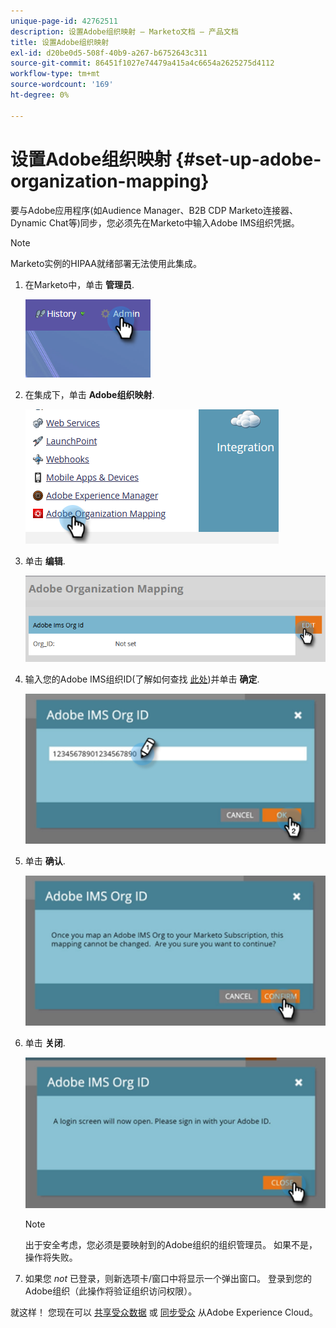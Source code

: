 ```yaml
---
unique-page-id: 42762511
description: 设置Adobe组织映射 — Marketo文档 — 产品文档
title: 设置Adobe组织映射
exl-id: d20be0d5-508f-40b9-a267-b6752643c311
source-git-commit: 86451f1027e74479a415a4c6654a2625275d4112
workflow-type: tm+mt
source-wordcount: '169'
ht-degree: 0%

---
```


# 设置Adobe组织映射 {#set-up-adobe-organization-mapping}

要与Adobe应用程序(如Audience Manager、B2B CDP Marketo连接器、Dynamic Chat等)同步，您必须先在Marketo中输入Adobe IMS组织凭据。

>[!NOTE]
>
>Marketo实例的HIPAA就绪部署无法使用此集成。

1. 在Marketo中，单击 **管理员**.

   ![](assets/set-up-adobe-experience-cloud-audience-sharing-1.png)

1. 在集成下，单击 **Adobe组织映射**.

   ![](assets/set-up-adobe-experience-cloud-audience-sharing-2.png)

1. 单击 **编辑**.

   ![](assets/set-up-adobe-experience-cloud-audience-sharing-3.png)

1. 输入您的Adobe IMS组织ID(了解如何查找 [此处](https://experienceleague.adobe.com/docs/control-panel/using/faq.html))并单击 **确定**.

   ![](assets/set-up-adobe-experience-cloud-audience-sharing-4.png)

1. 单击 **确认**.

   ![](assets/set-up-adobe-experience-cloud-audience-sharing-5.png)

1. 单击 **关闭**.

   ![](assets/set-up-adobe-experience-cloud-audience-sharing-6.png)

   >[!NOTE]
   >
   >出于安全考虑，您必须是要映射到的Adobe组织的组织管理员。 如果不是，操作将失败。

1. 如果您 _not_ 已登录，则新选项卡/窗口中将显示一个弹出窗口。 登录到您的Adobe组织（此操作将验证组织访问权限）。

就这样！ 您现在可以 [共享受众数据](/help/marketo/product-docs/core-marketo-concepts/smart-lists-and-static-lists/static-lists/send-a-list-to-adobe-experience-cloud.md) 或 [同步受众](/help/marketo/product-docs/core-marketo-concepts/miscellaneous/sync-an-audience-from-adobe-experience-cloud.md) 从Adobe Experience Cloud。
